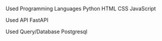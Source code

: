 Used Programming Languages
Python
HTML
CSS
JavaScript

Used API
FastAPI

Used Query/Database
Postgresql
